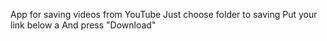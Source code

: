 App for saving videos from YouTube
Just choose folder to saving
Put your link below a
And press "Download"